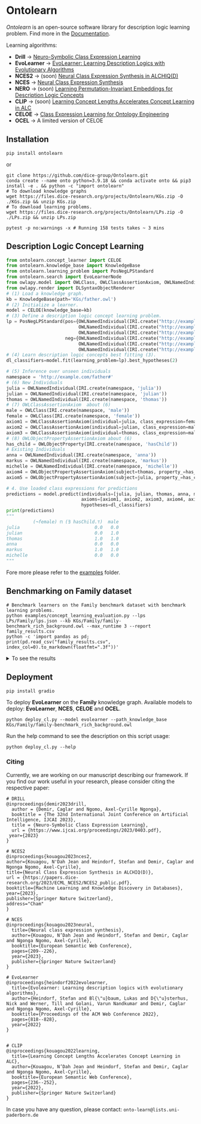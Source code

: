# Ontolearn

*Ontolearn* is an open-source software library for description logic learning problem.
Find more in the [Documentation](https://ontolearn-docs-dice-group.netlify.app/usage/01_introduction).

Learning algorithms: 
- **Drill** &rarr; [Neuro-Symbolic Class Expression Learning](https://www.ijcai.org/proceedings/2023/0403.pdf)
- **EvoLearner** &rarr; [EvoLearner: Learning Description Logics with Evolutionary Algorithms](https://dl.acm.org/doi/abs/10.1145/3485447.3511925)
- **NCES2** &rarr; (soon) [Neural Class Expression Synthesis in ALCHIQ(D)](https://papers.dice-research.org/2023/ECML_NCES2/NCES2_public.pdf)
- **NCES** &rarr; [Neural Class Expression Synthesis](https://link.springer.com/chapter/10.1007/978-3-031-33455-9_13) 
- **NERO** &rarr; (soon) [Learning Permutation-Invariant Embeddings for Description Logic Concepts](https://link.springer.com/chapter/10.1007/978-3-031-30047-9_9)
- **CLIP** &rarr; (soon) [Learning Concept Lengths Accelerates Concept Learning in ALC](https://link.springer.com/chapter/10.1007/978-3-031-06981-9_14)
- **CELOE** &rarr; [Class Expression Learning for Ontology Engineering](https://www.sciencedirect.com/science/article/abs/pii/S1570826811000023)
- **OCEL** &rarr; A limited version of CELOE

## Installation

```shell
pip install ontolearn 
```
or
```shell
git clone https://github.com/dice-group/Ontolearn.git 
conda create --name onto python=3.9.18 && conda activate onto && pip3 install -e . && python -c "import ontolearn"
# To download knowledge graphs
wget https://files.dice-research.org/projects/Ontolearn/KGs.zip -O ./KGs.zip && unzip KGs.zip
# To download learning problems.
wget https://files.dice-research.org/projects/Ontolearn/LPs.zip -O ./LPs.zip && unzip LPs.zip
```

```shell
pytest -p no:warnings -x # Running 158 tests takes ~ 3 mins
```

## Description Logic Concept Learning 
```python
from ontolearn.concept_learner import CELOE
from ontolearn.knowledge_base import KnowledgeBase
from ontolearn.learning_problem import PosNegLPStandard
from ontolearn.search import EvoLearnerNode
from owlapy.model import OWLClass, OWLClassAssertionAxiom, OWLNamedIndividual, IRI, OWLObjectProperty, OWLObjectPropertyAssertionAxiom
from owlapy.render import DLSyntaxObjectRenderer
# (1) Load a knowledge graph.
kb = KnowledgeBase(path='KGs/father.owl')
# (2) Initialize a learner.
model = CELOE(knowledge_base=kb)
# (3) Define a description logic concept learning problem.
lp = PosNegLPStandard(pos={OWLNamedIndividual(IRI.create("http://example.com/father#stefan")),
                           OWLNamedIndividual(IRI.create("http://example.com/father#markus")),
                           OWLNamedIndividual(IRI.create("http://example.com/father#martin"))},
                      neg={OWLNamedIndividual(IRI.create("http://example.com/father#heinz")),
                           OWLNamedIndividual(IRI.create("http://example.com/father#anna")),
                           OWLNamedIndividual(IRI.create("http://example.com/father#michelle"))})
# (4) Learn description logic concepts best fitting (3).
dl_classifiers=model.fit(learning_problem=lp).best_hypotheses(2)

# (5) Inference over unseen individuals
namespace = 'http://example.com/father#'
# (6) New Individuals
julia = OWLNamedIndividual(IRI.create(namespace, 'julia'))
julian = OWLNamedIndividual(IRI.create(namespace, 'julian'))
thomas = OWLNamedIndividual(IRI.create(namespace, 'thomas'))
# (7) OWLClassAssertionAxiom  about (6)
male = OWLClass(IRI.create(namespace, 'male'))
female = OWLClass(IRI.create(namespace, 'female'))
axiom1 = OWLClassAssertionAxiom(individual=julia, class_expression=female)
axiom2 = OWLClassAssertionAxiom(individual=julian, class_expression=male)
axiom3 = OWLClassAssertionAxiom(individual=thomas, class_expression=male)
# (8) OWLObjectPropertyAssertionAxiom about (6)
has_child = OWLObjectProperty(IRI.create(namespace, 'hasChild'))
# Existing Individuals
anna = OWLNamedIndividual(IRI.create(namespace, 'anna'))
markus = OWLNamedIndividual(IRI.create(namespace, 'markus'))
michelle = OWLNamedIndividual(IRI.create(namespace, 'michelle'))
axiom4 = OWLObjectPropertyAssertionAxiom(subject=thomas, property_=has_child, object_=julian)
axiom5 = OWLObjectPropertyAssertionAxiom(subject=julia, property_=has_child, object_=julian)

# 4. Use loaded class expressions for predictions
predictions = model.predict(individuals=[julia, julian, thomas, anna, markus, michelle],
                            axioms=[axiom1, axiom2, axiom3, axiom4, axiom5],
                            hypotheses=dl_classifiers)
print(predictions)
"""
          (¬female) ⊓ (∃ hasChild.⊤)  male
julia                            0.0   0.0
julian                           0.0   1.0
thomas                           1.0   1.0
anna                             0.0   0.0
markus                           1.0   1.0
michelle                         0.0   0.0
"""
```

Fore more please refer to  the [examples](https://github.com/dice-group/Ontolearn/tree/develop/examples) folder.

## Benchmarking on Family dataset
```shell
# Benchmark learners on the Family benchmark dataset with benchmark learning problems.
python examples/concept_learning_evaluation.py --lps LPs/Family/lps.json --kb KGs/Family/family-benchmark_rich_background.owl --max_runtime 3 --report family_results.csv 
python -c 'import pandas as pd; print(pd.read_csv("family_results.csv", index_col=0).to_markdown(floatfmt=".3f"))'
```
<details> <summary> To see the results </summary>
Each model has 3 second to find a fitting answer. DRILL results are obtained by using F1 score as heuristic function.

| LP                 |   F1-OCEL |   RT-OCEL |   F1-CELOE |   RT-CELOE |   F1-EvoLearner |   RT-EvoLearner |   F1-DRILL |   RT-DRILL |   F1-tDL |   RT-tDL |
|:-------------------|----------:|----------:|-----------:|-----------:|----------------:|----------------:|-----------:|-----------:|---------:|---------:|
| Aunt               |     0.804 |     3.004 |      0.837 |      3.002 |           0.837 |           3.607 |      1.000 |      2.172 |    1.000 |    0.609 |
| Brother            |     1.000 |     0.013 |      1.000 |      0.003 |           1.000 |           0.021 |      1.000 |      0.342 |    1.000 |    0.656 |
| Cousin             |     0.693 |     3.069 |      0.793 |      3.001 |           0.751 |           3.510 |      0.348 |      0.293 |    1.000 |    0.917 |
| Daughter           |     1.000 |     0.011 |      1.000 |      0.004 |           1.000 |           0.027 |      1.000 |      0.480 |    1.000 |    0.737 |
| Father             |     1.000 |     0.004 |      1.000 |      0.002 |           1.000 |           0.008 |      1.000 |      0.342 |    1.000 |    0.778 |
| Granddaughter      |     1.000 |     0.003 |      1.000 |      0.001 |           1.000 |           0.006 |      1.000 |      0.314 |    1.000 |    0.607 |
| Grandfather        |     1.000 |     0.003 |      1.000 |      0.001 |           1.000 |           0.006 |      0.909 |      0.292 |    1.000 |    0.605 |
| Grandgranddaughter |     1.000 |     0.003 |      1.000 |      0.001 |           1.000 |           0.004 |      1.000 |      0.262 |    1.000 |    0.288 |
| Grandgrandfather   |     1.000 |     0.757 |      1.000 |      0.156 |           1.000 |           0.074 |      0.944 |      0.247 |    1.000 |    0.288 |
| Grandgrandmother   |     1.000 |     0.556 |      1.000 |      0.200 |           1.000 |           0.075 |      1.000 |      0.247 |    1.000 |    0.421 |
| Grandgrandson      |     1.000 |     0.512 |      1.000 |      0.163 |           1.000 |           1.818 |      0.486 |      0.266 |    1.000 |    0.359 |
| Grandmother        |     1.000 |     0.004 |      1.000 |      0.002 |           1.000 |           0.012 |      1.000 |      0.265 |    1.000 |    0.494 |
| Grandson           |     1.000 |     0.003 |      1.000 |      0.002 |           1.000 |           0.007 |      0.451 |      0.294 |    1.000 |    0.587 |
| Mother             |     1.000 |     0.004 |      1.000 |      0.002 |           1.000 |           0.009 |      1.000 |      0.271 |    1.000 |    0.808 |
| PersonWithASibling |     1.000 |     0.003 |      1.000 |      0.001 |           0.737 |           3.037 |      0.588 |      0.295 |    1.000 |    0.928 |
| Sister             |     1.000 |     0.003 |      1.000 |      0.001 |           1.000 |           0.017 |      0.800 |      0.269 |    1.000 |    0.568 |
| Son                |     1.000 |     0.004 |      1.000 |      0.002 |           1.000 |           0.008 |      0.732 |      0.269 |    1.000 |    0.689 |
| Uncle              |     0.884 |     3.007 |      0.905 |      3.001 |           0.905 |           3.516 |      0.657 |      0.219 |    1.000 |    0.527 |
</details>

## Deployment 

```shell
pip install gradio
```

To deploy **EvoLearner** on the **Family** knowledge graph. Available models to deploy: **EvoLearner**, **NCES**, **CELOE** and **OCEL**.
```shell
python deploy_cl.py --model evolearner --path_knowledge_base KGs/Family/family-benchmark_rich_background.owl
```
Run the help command to see the description on this script usage:

```shell
python deploy_cl.py --help
```

### Citing
Currently, we are working on our manuscript describing our framework. 
If you find our work useful in your research, please consider citing the respective paper:
```
# DRILL
@inproceedings{demir2023drill,
  author = {Demir, Caglar and Ngomo, Axel-Cyrille Ngonga},
  booktitle = {The 32nd International Joint Conference on Artificial Intelligence, IJCAI 2023},
  title = {Neuro-Symbolic Class Expression Learning},
  url = {https://www.ijcai.org/proceedings/2023/0403.pdf},
 year={2023}
}

# NCES2
@inproceedings{kouagou2023nces2,
author={Kouagou, N'Dah Jean and Heindorf, Stefan and Demir, Caglar and Ngonga Ngomo, Axel-Cyrille},
title={Neural Class Expression Synthesis in ALCHIQ(D)},
url = {https://papers.dice-research.org/2023/ECML_NCES2/NCES2_public.pdf},
booktitle={Machine Learning and Knowledge Discovery in Databases},
year={2023},
publisher={Springer Nature Switzerland},
address="Cham"
}

# NCES
@inproceedings{kouagou2023neural,
  title={Neural class expression synthesis},
  author={Kouagou, N’Dah Jean and Heindorf, Stefan and Demir, Caglar and Ngonga Ngomo, Axel-Cyrille},
  booktitle={European Semantic Web Conference},
  pages={209--226},
  year={2023},
  publisher={Springer Nature Switzerland}
}

# EvoLearner
@inproceedings{heindorf2022evolearner,
  title={Evolearner: Learning description logics with evolutionary algorithms},
  author={Heindorf, Stefan and Bl{\"u}baum, Lukas and D{\"u}sterhus, Nick and Werner, Till and Golani, Varun Nandkumar and Demir, Caglar and Ngonga Ngomo, Axel-Cyrille},
  booktitle={Proceedings of the ACM Web Conference 2022},
  pages={818--828},
  year={2022}
}


# CLIP
@inproceedings{kouagou2022learning,
  title={Learning Concept Lengths Accelerates Concept Learning in ALC},
  author={Kouagou, N’Dah Jean and Heindorf, Stefan and Demir, Caglar and Ngonga Ngomo, Axel-Cyrille},
  booktitle={European Semantic Web Conference},
  pages={236--252},
  year={2022},
  publisher={Springer Nature Switzerland}
}
```

In case you have any question, please contact:  ```onto-learn@lists.uni-paderborn.de```
